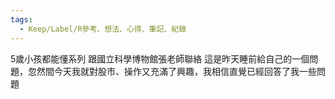 ```yaml
---
tags:
  - Keep/Label/R參考、想法、心得、筆記、紀錄
---
```


5歲小孩都能懂系列
跟國立科學博物館張老師聯絡
這是昨天睡前給自己的一個問題，忽然間今天我就對股市、操作又充滿了興趣，我相信直覺已經回答了我一些問題